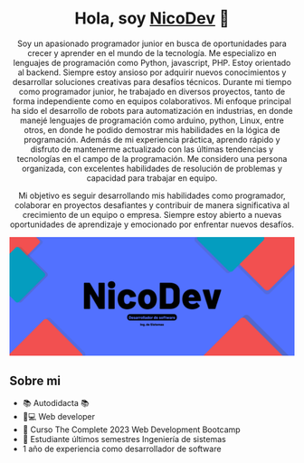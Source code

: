 <div align="center">
<h1 align="center">Hola, soy <a href="https://www.linkedin.com/in/nicolas-bejarano">NicoDev</a> 👋</h1>
 <p>Soy un apasionado programador junior en busca de oportunidades para crecer y aprender en el mundo de la tecnología. Me especializo en lenguajes de programación como Python, javascript, PHP. Estoy orientado al backend. Siempre estoy ansioso por adquirir nuevos conocimientos y desarrollar soluciones creativas para desafíos técnicos.
Durante mi tiempo como programador junior, he trabajado en diversos proyectos, tanto de forma independiente como en equipos colaborativos. Mi enfoque principal ha sido el desarrollo de robots para automatización en industrias, en donde manejé lenguajes de programación como arduino, python, Linux, entre otros, en donde he podido demostrar mis habilidades en la lógica de programación.
Además de mi experiencia práctica, aprendo rápido y disfruto de mantenerme actualizado con las últimas tendencias y tecnologías en el campo de la programación. Me considero una persona organizada, con excelentes habilidades de resolución de problemas y capacidad para trabajar en equipo.

Mi objetivo es seguir desarrollando mis habilidades como programador, colaborar en proyectos desafiantes y contribuir de manera significativa al crecimiento de un equipo o empresa. Siempre estoy abierto a nuevas oportunidades de aprendizaje y emocionado por enfrentar nuevos desafíos.</p>
</div>
<img src="/GITHUB.png">

## Sobre mi

- 📚 Autodidacta 📚
- 📲💻 Web developer
- 🧑‍ Curso The Complete 2023 Web Development Bootcamp
- 🧑‍ Estudiante últimos semestres Ingeniería de sistemas
- 1 año de experiencia como desarrollador de software

<br>
